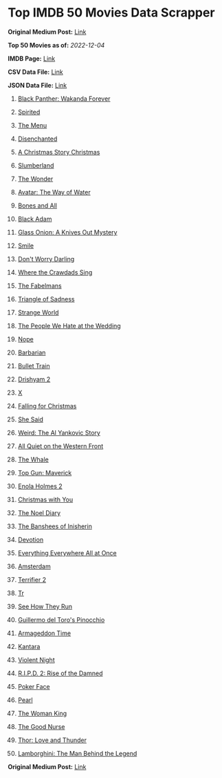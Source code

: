 # Top IMDB 50 Movies Data Scrapper

**Original Medium Post:** [Link](https://medium.com/@nishantsahoo/which-movie-should-i-watch-5c83a3c0f5b1) 

**Top 50 Movies as of:** _2022-12-04_

**IMDB Page:** [Link](http://www.imdb.com/search/title?release_date=2022,2022&title_type=feature)

**CSV Data File:** [Link](/Data/data.csv)

**JSON Data File:** [Link](/Data/data.json)

1. [Black Panther: Wakanda Forever](https://www.imdb.com/title/tt9114286/?ref_=adv_li_tt)

2. [Spirited](https://www.imdb.com/title/tt10999120/?ref_=adv_li_tt)

3. [The Menu](https://www.imdb.com/title/tt9764362/?ref_=adv_li_tt)

4. [Disenchanted](https://www.imdb.com/title/tt1596342/?ref_=adv_li_tt)

5. [A Christmas Story Christmas](https://www.imdb.com/title/tt17220704/?ref_=adv_li_tt)

6. [Slumberland](https://www.imdb.com/title/tt13320662/?ref_=adv_li_tt)

7. [The Wonder](https://www.imdb.com/title/tt9288822/?ref_=adv_li_tt)

8. [Avatar: The Way of Water](https://www.imdb.com/title/tt1630029/?ref_=adv_li_tt)

9. [Bones and All](https://www.imdb.com/title/tt10168670/?ref_=adv_li_tt)

10. [Black Adam](https://www.imdb.com/title/tt6443346/?ref_=adv_li_tt)

11. [Glass Onion: A Knives Out Mystery](https://www.imdb.com/title/tt11564570/?ref_=adv_li_tt)

12. [Smile](https://www.imdb.com/title/tt15474916/?ref_=adv_li_tt)

13. [Don't Worry Darling](https://www.imdb.com/title/tt10731256/?ref_=adv_li_tt)

14. [Where the Crawdads Sing](https://www.imdb.com/title/tt9411972/?ref_=adv_li_tt)

15. [The Fabelmans](https://www.imdb.com/title/tt14208870/?ref_=adv_li_tt)

16. [Triangle of Sadness](https://www.imdb.com/title/tt7322224/?ref_=adv_li_tt)

17. [Strange World](https://www.imdb.com/title/tt10298840/?ref_=adv_li_tt)

18. [The People We Hate at the Wedding](https://www.imdb.com/title/tt9071456/?ref_=adv_li_tt)

19. [Nope](https://www.imdb.com/title/tt10954984/?ref_=adv_li_tt)

20. [Barbarian](https://www.imdb.com/title/tt15791034/?ref_=adv_li_tt)

21. [Bullet Train](https://www.imdb.com/title/tt12593682/?ref_=adv_li_tt)

22. [Drishyam 2](https://www.imdb.com/title/tt15501640/?ref_=adv_li_tt)

23. [X](https://www.imdb.com/title/tt13560574/?ref_=adv_li_tt)

24. [Falling for Christmas](https://www.imdb.com/title/tt14715170/?ref_=adv_li_tt)

25. [She Said](https://www.imdb.com/title/tt14807308/?ref_=adv_li_tt)

26. [Weird: The Al Yankovic Story](https://www.imdb.com/title/tt17076046/?ref_=adv_li_tt)

27. [All Quiet on the Western Front](https://www.imdb.com/title/tt1016150/?ref_=adv_li_tt)

28. [The Whale](https://www.imdb.com/title/tt13833688/?ref_=adv_li_tt)

29. [Top Gun: Maverick](https://www.imdb.com/title/tt1745960/?ref_=adv_li_tt)

30. [Enola Holmes 2](https://www.imdb.com/title/tt14641788/?ref_=adv_li_tt)

31. [Christmas with You](https://www.imdb.com/title/tt15824322/?ref_=adv_li_tt)

32. [The Noel Diary](https://www.imdb.com/title/tt13007592/?ref_=adv_li_tt)

33. [The Banshees of Inisherin](https://www.imdb.com/title/tt11813216/?ref_=adv_li_tt)

34. [Devotion](https://www.imdb.com/title/tt7693316/?ref_=adv_li_tt)

35. [Everything Everywhere All at Once](https://www.imdb.com/title/tt6710474/?ref_=adv_li_tt)

36. [Amsterdam](https://www.imdb.com/title/tt10304142/?ref_=adv_li_tt)

37. [Terrifier 2](https://www.imdb.com/title/tt10403420/?ref_=adv_li_tt)

38. [Tr](https://www.imdb.com/title/tt14444726/?ref_=adv_li_tt)

39. [See How They Run](https://www.imdb.com/title/tt13640696/?ref_=adv_li_tt)

40. [Guillermo del Toro's Pinocchio](https://www.imdb.com/title/tt1488589/?ref_=adv_li_tt)

41. [Armageddon Time](https://www.imdb.com/title/tt10343028/?ref_=adv_li_tt)

42. [Kantara](https://www.imdb.com/title/tt15327088/?ref_=adv_li_tt)

43. [Violent Night](https://www.imdb.com/title/tt12003946/?ref_=adv_li_tt)

44. [R.I.P.D. 2: Rise of the Damned](https://www.imdb.com/title/tt21094994/?ref_=adv_li_tt)

45. [Poker Face](https://www.imdb.com/title/tt14714980/?ref_=adv_li_tt)

46. [Pearl](https://www.imdb.com/title/tt18925334/?ref_=adv_li_tt)

47. [The Woman King](https://www.imdb.com/title/tt8093700/?ref_=adv_li_tt)

48. [The Good Nurse](https://www.imdb.com/title/tt4273800/?ref_=adv_li_tt)

49. [Thor: Love and Thunder](https://www.imdb.com/title/tt10648342/?ref_=adv_li_tt)

50. [Lamborghini: The Man Behind the Legend](https://www.imdb.com/title/tt5533370/?ref_=adv_li_tt)

**Original Medium Post:** [Link](https://medium.com/@nishantsahoo/which-movie-should-i-watch-5c83a3c0f5b1) 
